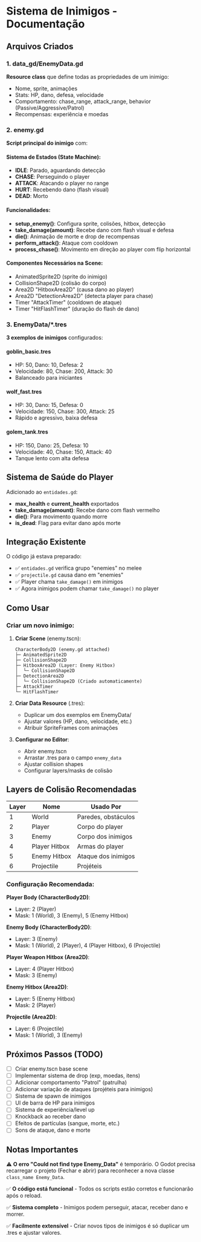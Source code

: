 # Sistema de Inimigos - Documentação

## Arquivos Criados

### 1. data_gd/EnemyData.gd
**Resource class** que define todas as propriedades de um inimigo:
- Nome, sprite, animações
- Stats: HP, dano, defesa, velocidade
- Comportamento: chase_range, attack_range, behavior (Passive/Aggressive/Patrol)
- Recompensas: experiência e moedas

### 2. enemy.gd
**Script principal do inimigo** com:

#### Sistema de Estados (State Machine):
- **IDLE**: Parado, aguardando detecção
- **CHASE**: Perseguindo o player
- **ATTACK**: Atacando o player no range
- **HURT**: Recebendo dano (flash visual)
- **DEAD**: Morto

#### Funcionalidades:
- **setup_enemy()**: Configura sprite, colisões, hitbox, detecção
- **take_damage(amount)**: Recebe dano com flash visual e defesa
- **die()**: Animação de morte e drop de recompensas
- **perform_attack()**: Ataque com cooldown
- **process_chase()**: Movimento em direção ao player com flip horizontal

#### Componentes Necessários na Scene:
- AnimatedSprite2D (sprite do inimigo)
- CollisionShape2D (colisão do corpo)
- Area2D "HitboxArea2D" (causa dano ao player)
- Area2D "DetectionArea2D" (detecta player para chase)
- Timer "AttackTimer" (cooldown de ataque)
- Timer "HitFlashTimer" (duração do flash de dano)

### 3. EnemyData/*.tres
**3 exemplos de inimigos** configurados:

#### goblin_basic.tres
- HP: 50, Dano: 10, Defesa: 2
- Velocidade: 80, Chase: 200, Attack: 30
- Balanceado para iniciantes

#### wolf_fast.tres
- HP: 30, Dano: 15, Defesa: 0
- Velocidade: 150, Chase: 300, Attack: 25
- Rápido e agressivo, baixa defesa

#### golem_tank.tres
- HP: 150, Dano: 25, Defesa: 10
- Velocidade: 40, Chase: 150, Attack: 40
- Tanque lento com alta defesa

## Sistema de Saúde do Player

Adicionado ao `entidades.gd`:
- **max_health** e **current_health** exportados
- **take_damage(amount)**: Recebe dano com flash vermelho
- **die()**: Para movimento quando morre
- **is_dead**: Flag para evitar dano após morte

## Integração Existente

O código já estava preparado:
- ✅ `entidades.gd` verifica grupo "enemies" no melee
- ✅ `projectile.gd` causa dano em "enemies"
- ✅ Player chama `take_damage()` em inimigos
- ✅ Agora inimigos podem chamar `take_damage()` no player

## Como Usar

### Criar um novo inimigo:

1. **Criar Scene** (enemy.tscn):
   ```
   CharacterBody2D (enemy.gd attached)
   ├─ AnimatedSprite2D
   ├─ CollisionShape2D
   ├─ HitboxArea2D (Layer: Enemy Hitbox)
   │  └─ CollisionShape2D
   ├─ DetectionArea2D
   │  └─ CollisionShape2D (Criado automaticamente)
   ├─ AttackTimer
   └─ HitFlashTimer
   ```

2. **Criar Data Resource** (.tres):
   - Duplicar um dos exemplos em EnemyData/
   - Ajustar valores (HP, dano, velocidade, etc.)
   - Atribuir SpriteFrames com animações

3. **Configurar no Editor**:
   - Abrir enemy.tscn
   - Arrastar .tres para o campo `enemy_data`
   - Ajustar collision shapes
   - Configurar layers/masks de colisão

## Layers de Colisão Recomendadas

| Layer | Nome | Usado Por |
|-------|------|-----------|
| 1 | World | Paredes, obstáculos |
| 2 | Player | Corpo do player |
| 3 | Enemy | Corpo dos inimigos |
| 4 | Player Hitbox | Armas do player |
| 5 | Enemy Hitbox | Ataque dos inimigos |
| 6 | Projectile | Projéteis |

### Configuração Recomendada:

**Player Body (CharacterBody2D)**:
- Layer: 2 (Player)
- Mask: 1 (World), 3 (Enemy), 5 (Enemy Hitbox)

**Enemy Body (CharacterBody2D)**:
- Layer: 3 (Enemy)
- Mask: 1 (World), 2 (Player), 4 (Player Hitbox), 6 (Projectile)

**Player Weapon Hitbox (Area2D)**:
- Layer: 4 (Player Hitbox)
- Mask: 3 (Enemy)

**Enemy Hitbox (Area2D)**:
- Layer: 5 (Enemy Hitbox)
- Mask: 2 (Player)

**Projectile (Area2D)**:
- Layer: 6 (Projectile)
- Mask: 1 (World), 3 (Enemy)

## Próximos Passos (TODO)

- [ ] Criar enemy.tscn base scene
- [ ] Implementar sistema de drop (exp, moedas, itens)
- [ ] Adicionar comportamento "Patrol" (patrulha)
- [ ] Adicionar variação de ataques (projéteis para inimigos)
- [ ] Sistema de spawn de inimigos
- [ ] UI de barra de HP para inimigos
- [ ] Sistema de experiência/level up
- [ ] Knockback ao receber dano
- [ ] Efeitos de partículas (sangue, morte, etc.)
- [ ] Sons de ataque, dano e morte

## Notas Importantes

⚠️ **O erro "Could not find type Enemy_Data"** é temporário. O Godot precisa recarregar o projeto (Fechar e abrir) para reconhecer a nova classe `class_name Enemy_Data`.

✅ **O código está funcional** - Todos os scripts estão corretos e funcionarão após o reload.

✅ **Sistema completo** - Inimigos podem perseguir, atacar, receber dano e morrer.

✅ **Facilmente extensível** - Criar novos tipos de inimigos é só duplicar um .tres e ajustar valores.
